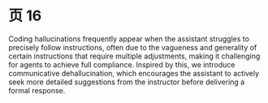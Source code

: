 # 页 16
Coding hallucinations frequently appear when the assistant struggles to precisely follow instructions, often due to the vagueness and generality of certain instructions that require multiple adjustments, making it challenging for agents to achieve full compliance. Inspired by this, we introduce communicative dehallucination, which encourages the assistant to actively seek more detailed suggestions from the instructor before delivering a formal response.